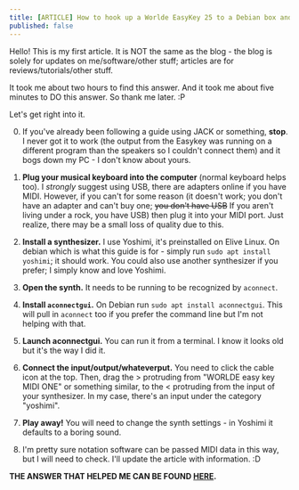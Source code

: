 ```yaml
---
title: [ARTICLE] How to hook up a Worlde EasyKey 25 to a Debian box and review of Worlde EasyKey 25.
published: false
---
```


Hello! This is my first article. It is NOT the same as the blog - the blog is solely for updates on me/software/other stuff; articles are for 
reviews/tutorials/other stuff. 

It took me about two hours to find this answer. And it took me about five minutes to DO this answer. So thank me later. :P

Let's get right into it.

0. If you've already been following a guide using JACK or something, **stop**. I never got it to work (the output from the Easykey was running on a different program
than the speakers so I couldn't connect them) and it bogs down my PC - I don't know about yours.

1. **Plug your musical keyboard into the computer** (normal keyboard helps too). I _strongly_ suggest using USB, there are adapters online if you have MIDI. However, 
if you can't for some reason (it doesn't work; you don't have an adapter and can't buy one; ~~you don't have USB~~ If you aren't living under a rock, you have USB)
then plug it into your MIDI port. Just realize, there may be a small loss of quality due to this. 

2. **Install a synthesizer.** I use Yoshimi, it's preinstalled on Elive Linux. On debian which is what this guide is for - simply run `sudo apt install yoshimi`; it
should work. You could also use another synthesizer if you prefer; I simply know and love Yoshimi. 

3. **Open the synth.** It needs to be running to be recognized by `aconnect`. 

4. **Install `aconnectgui`.** On Debian run `sudo apt install aconnectgui`. This will pull in `aconnect` too if you prefer the command line but I'm not helping 
with that.

5. **Launch aconnectgui.** You can run it from a terminal. I know it looks old but it's the way I did it.

6. **Connect the input/output/whateverput.** You need to click the cable icon at the top. Then, drag the \> protruding from "WORLDE easy key MIDI ONE" or something
similar, to the \< protruding from the input of your synthesizer. In my case, there's an input under the category "yoshimi". 

7. **Play away!** You will need to change the synth settings - in Yoshimi it defaults to a boring sound. 

8. I'm pretty sure notation software can be passed MIDI data in this way, but I will need to check. I'll update the article with information. :D

**THE ANSWER THAT HELPED ME CAN BE FOUND [HERE](https://askubuntu.com/a/236221/1034629).**
